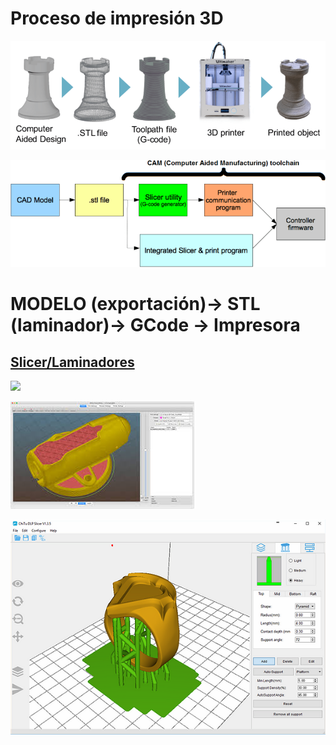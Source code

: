 # Proceso de impresión 3D
![](./images/3D-printing-process-chain.png)

![](./images/20-best-3d-printing-software-tools-all-are-free.png)

# MODELO (exportación)-> STL (laminador)-> GCode -> Impresora

## [Slicer/Laminadores](./Slicers.md)

![](https://upload.wikimedia.org/wikipedia/commons/thumb/0/0f/Infill_density.jpg/220px-Infill_density.jpg)

![](./images/LaminadoresRelleno.jpeg)

![](./images/LaminadoresSoporte.webp)
